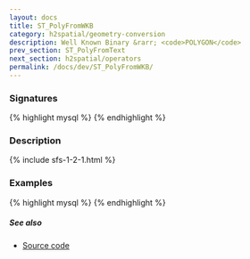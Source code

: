 ```yaml
---
layout: docs
title: ST_PolyFromWKB
category: h2spatial/geometry-conversion
description: Well Known Binary &rarr; <code>POLYGON</code>
prev_section: ST_PolyFromText
next_section: h2spatial/operators
permalink: /docs/dev/ST_PolyFromWKB/
---
```


### Signatures

{% highlight mysql %}
{% endhighlight %}

### Description



{% include sfs-1-2-1.html %}

### Examples

{% highlight mysql %}
{% endhighlight %}

##### See also

* <a href="https://github.com/irstv/H2GIS/blob/master/h2spatial/src/main/java/org/h2gis/h2spatial/internal/function/spatial/convert/ST_PolyFromWKB.java" target="_blank">Source code</a>
